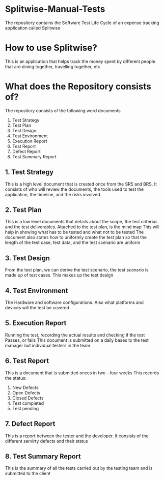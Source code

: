 # Splitwise-Manual-Tests
The repository contains the Software Test Life Cycle of an expense tracking application called Splitwise

# How to use Splitwise?
This is an application that helps track the money spent by different people that are dining together, travelling together, etc

# What does the Repository consists of?
The repository consists of the following word documents
1. Test Strategy
2. Test Plan
3. Test Design
4. Test Environment
5. Execution Report
6. Test Report
7. Defect Report
8. Test Summary Report

## 1. Test Strategy
This is a high level document that is created once from the SRS and BRS. It consists of who will review the documents, the tools used to test the application, the timeline, and the risks involved.

## 2. Test Plan
This is a low level documents that details about the scope, the test criterias and the test deliverables.
Attached to the test plan, is the mind map
This will help in showing what has to be tested and what not to be tested
The document also states how to uniformly create the test plan so that the length of the test case, test data, and the test scenario are uniform

## 3. Test Design
From the test plan, we can derive the test scenario, the test scenario is made up of test cases. This makes up the test design

## 4. Test Environment
The Hardware and software configurations.
Also what platforms and devices will the test be covered

## 5. Execution Report
Running the test, recording the actual results and checking if the test Passes, or fails
This document is submitted on a daily bases to the test manager but individual testers in the team

## 6. Test Report
This is a document that is submitted onces in two - four weeks
This records the status:
1. New Defects
2. Open Defects
3. Closed Defects
4. Test completed
5. Test pending

## 7. Defect Report
This is a report between the tester and the developer.
It consists of the different servirty defects and their status

## 8. Test Summary Report
This is the summary of all the tests carried out by the testing team and is submitted to the client
